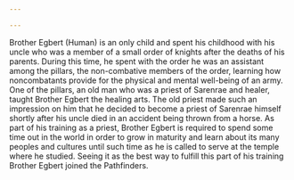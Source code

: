 ```yaml
---

---
```

Brother Egbert (Human) is an only child and spent his childhood with his uncle who was a member of a small order of knights after the deaths of his parents. During this time, he spent with the order he was an assistant among the pillars, the non-combative members of the order, learning how noncombatants provide for the physical and mental well-being of an army. One of the pillars, an old man who was a priest of Sarenrae and healer, taught Brother Egbert the healing arts. The old priest made such an impression on him that he decided to become a priest of Sarenrae himself shortly after his uncle died in an accident being thrown from a horse. As part of his training as a priest, Brother Egbert is required to spend some time out in the world in order to grow in maturity and learn about its many peoples and cultures until such time as he is called to serve at the temple where he studied. Seeing it as the best way to fulfill this part of his training Brother Egbert joined the Pathfinders.